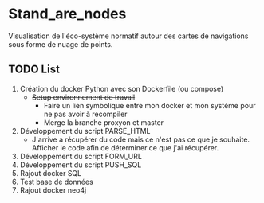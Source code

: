 # Stand_are_nodes

Visualisation de l'éco-système normatif autour des cartes de navigations sous forme de nuage de points.

## TODO List

1. Création du docker Python avec son Dockerfile (ou compose)
    + ~~Setup environnement de travail~~
        + Faire un lien symbolique entre mon docker et mon système pour ne pas avoir à recompiler
        + Merge la branche proxyon et master
2. Développement du script PARSE_HTML
    + J'arrive a récupérer du code mais ce n'est pas ce que je souhaite. Afficher le code afin de déterminer ce que j'ai récupérer.
3. Développement du script FORM_URL
4. Développement du script PUSH_SQL
5. Rajout docker SQL
6. Test base de données
7. Rajout docker neo4j
